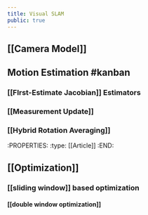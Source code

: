 ```yaml
---
title: Visual SLAM
public: true
---
```


## [[Camera Model]]
##
## Motion Estimation #kanban
### [[FIrst-Estimate Jacobian]] Estimators
### [[Measurement Update]]
### [[Hybrid Rotation Averaging]]
:PROPERTIES:
:type: [[Article]]
:END:
## [[Optimization]]
### [[sliding window]] based optimization
#### [[double window optimization]]
####